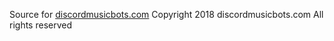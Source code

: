 Source for [discordmusicbots.com](https://www.discordmusicbots.com)
Copyright 2018 discordmusicbots.com All rights reserved
